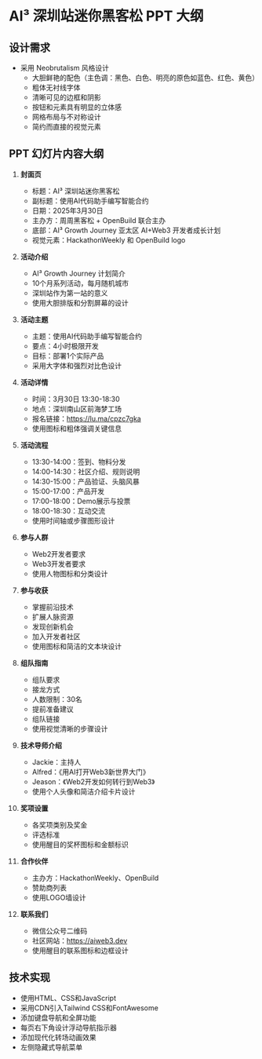 # AI³ 深圳站迷你黑客松 PPT 大纲

## 设计需求
- 采用 Neobrutalism 风格设计
  - 大胆鲜艳的配色（主色调：黑色、白色、明亮的原色如蓝色、红色、黄色）
  - 粗体无衬线字体
  - 清晰可见的边框和阴影
  - 按钮和元素具有明显的立体感
  - 网格布局与不对称设计
  - 简约而直接的视觉元素

## PPT 幻灯片内容大纲

1. **封面页**
   - 标题：AI³ 深圳站迷你黑客松
   - 副标题：使用AI代码助手编写智能合约
   - 日期：2025年3月30日
   - 主办方：周周黑客松 + OpenBuild 联合主办
   - 底部：AI³ Growth Journey 亚太区 AI+Web3 开发者成长计划
   - 视觉元素：HackathonWeekly 和 OpenBuild logo

2. **活动介绍**
   - AI³ Growth Journey 计划简介
   - 10个月系列活动，每月随机城市
   - 深圳站作为第一站的意义
   - 使用大胆排版和分割屏幕的设计

3. **活动主题**
   - 主题：使用AI代码助手编写智能合约
   - 要点：4小时极限开发
   - 目标：部署1个实际产品
   - 采用大字体和强烈对比色设计

4. **活动详情**
   - 时间：3月30日 13:30-18:30
   - 地点：深圳南山区前海梦工场
   - 报名链接：https://lu.ma/cpzc7gka
   - 使用图标和粗体强调关键信息

5. **活动流程**
   - 13:30-14:00：签到、物料分发
   - 14:00-14:30：社区介绍、规则说明
   - 14:30-15:00：产品验证、头脑风暴
   - 15:00-17:00：产品开发
   - 17:00-18:00：Demo展示与投票
   - 18:00-18:30：互动交流
   - 使用时间轴或步骤图形设计

6. **参与人群**
   - Web2开发者要求
   - Web3开发者要求
   - 使用人物图标和分类设计

7. **参与收获**
   - 掌握前沿技术
   - 扩展人脉资源
   - 发现创新机会
   - 加入开发者社区
   - 使用图标和简洁的文本块设计

8. **组队指南**
   - 组队要求
   - 接龙方式
   - 人数限制：30名
   - 提前准备建议
   - 组队链接
   - 使用视觉清晰的步骤设计

9. **技术导师介绍**
   - Jackie：主持人
   - Alfred：《用AI打开Web3新世界大门》
   - Jeason：《Web2开发如何转行到Web3》
   - 使用个人头像和简洁介绍卡片设计

10. **奖项设置**
    - 各奖项类别及奖金
    - 评选标准
    - 使用醒目的奖杯图标和金额标识

11. **合作伙伴**
    - 主办方：HackathonWeekly、OpenBuild
    - 赞助商列表
    - 使用LOGO墙设计

12. **联系我们**
    - 微信公众号二维码
    - 社区网站：https://aiweb3.dev
    - 使用醒目的联系图标和边框设计

## 技术实现
- 使用HTML、CSS和JavaScript
- 采用CDN引入Tailwind CSS和FontAwesome
- 添加键盘导航和全屏功能
- 每页右下角设计浮动导航指示器
- 添加现代化转场动画效果
- 左侧隐藏式导航菜单 